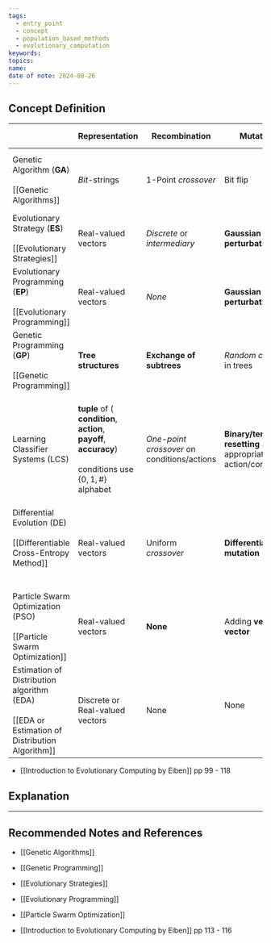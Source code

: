 ```yaml
---
tags:
  - entry_point
  - concept
  - population_based_methods
  - evolutionary_computation
keywords: 
topics: 
name: 
date of note: 2024-08-26
---
```


## Concept Definition


|                                                                                                        | **Representation**                                                                                                               | **Recombination**                           | **Mutation**                                                     | **Parent Selection**                                               | **Survival Selection**                                                               | Speciality                                                                                                                 |
| ------------------------------------------------------------------------------------------------------ | -------------------------------------------------------------------------------------------------------------------------------- | ------------------------------------------- | ---------------------------------------------------------------- | ------------------------------------------------------------------ | ------------------------------------------------------------------------------------ | -------------------------------------------------------------------------------------------------------------------------- |
| Genetic Algorithm (**GA**)<br><br>[[Genetic Algorithms]]                                               | *Bit*-strings                                                                                                                    | 1-Point *crossover*                         | Bit flip                                                         | **Fitness proportional** - implemented by *Roulette Wheel*         | Generational                                                                         |                                                                                                                            |
| Evolutionary Strategy (**ES**)<br><br>[[Evolutionary Strategies]]                                      | Real-valued vectors                                                                                                              | *Discrete* or *intermediary*                | **Gaussian perturbation**                                        | Uniform random                                                     | **Deterministic elitist replacement** by $(\mu, \lambda)$ or $(\mu + \lambda)$<br>   | *Self-adaptation* of mutation step sizes                                                                                   |
| Evolutionary Programming (**EP**)<br><br>[[Evolutionary Programming]]                                  | Real-valued vectors                                                                                                              | *None*                                      | **Gaussian perturbation**                                        | *Deterministic* (each parent creates one offspring via mutation)   | **Probabilistic** $(\mu + \lambda)$                                                  | *Self-adaptation* of mutation step sizes (in meta-EP)                                                                      |
| Genetic Programming (**GP**)<br><br>[[Genetic Programming]]<br>                                        | **Tree structures**                                                                                                              | **Exchange of subtrees**                    | *Random change* in trees                                         | **Fitness proportional**                                           | **Generational replacement**                                                         |                                                                                                                            |
| Learning Classifier Systems (LCS)                                                                      | **tuple** of (<br> **condition**,<br> **action**,<br> **payoff**,<br> **accuracy**)<br><br>conditions use $\{0,1, \#\}$ alphabet | *One-point crossover* on conditions/actions | **Binary/ternary resetting** as appropriate on action/conditions | **Fitness proportional** with sharing within environmental niches  | *Stochastic*, inversely related to number of rules covering same environmental niche | Each reward received updates *predicted payoff and accuracy* of rules in relevant action sets by *reinforcement learning*. |
| Differential Evolution (DE)<br><br>[[Differentiable Cross-Entropy Method]]<br><br><br>                 | Real-valued vectors                                                                                                              | Uniform *crossover*                         | **Differential mutation**                                        | *Uniform random selection* of the 3 necessary vectors              | **Deterministic elitist replacement** (parent vs. child)                             |                                                                                                                            |
| Particle Swarm Optimization (PSO)<br><br>[[Particle Swarm Optimization]]<br>                           | Real-valued vectors                                                                                                              | **None**                                    | Adding **velocity vector**                                       | **Deterministic** (each parent creates one offspring via mutation) | **Generational** (offspring replace parents)                                         |                                                                                                                            |
| Estimation of Distribution algorithm (EDA) <br><br>[[EDA or Estimation of Distribution Algorithm]]<br> | Discrete or Real-valued vectors                                                                                                  | None                                        | None<br> <br>                                                    | **Fitness proportional**                                           | Generational                                                                         | Replace recombination and mutation with (**model selection**, **model estimation**, **model sampling**)                    |

- [[Introduction to Evolutionary Computing by Eiben]] pp 99 - 118




## Explanation





-----------
##  Recommended Notes and References

- [[Genetic Algorithms]]
- [[Genetic Programming]]
- [[Evolutionary Strategies]]
- [[Evolutionary Programming]]
- [[Particle Swarm Optimization]]




- [[Introduction to Evolutionary Computing by Eiben]] pp 113 - 116